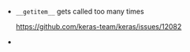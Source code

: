 + `__getitem__` gets called too many times

  https://github.com/keras-team/keras/issues/12082

+ 

